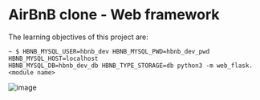 # AirBnB clone - Web framework

The learning objectives of this project are:


```
~ $ HBNB_MYSQL_USER=hbnb_dev HBNB_MYSQL_PWD=hbnb_dev_pwd HBNB_MYSQL_HOST=localhost
HBNB_MYSQL_DB=hbnb_dev_db HBNB_TYPE_STORAGE=db python3 -m web_flask.<module name>
```
![image](https://github.com/GEDIH/AirBnB_clone_v2/assets/117825147/cbbd8826-7d99-4c46-b0ec-99ec02335bce)
